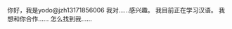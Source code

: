 你好，我是yodo@jzh13171856006
我对……感兴趣。
我目前正在学习汉语。
我想和你合作……
怎么找到我……

<!---
移动到页面上的下一个交互元素。怎么找到我……
jzh13171856006/jzh13171856006是一个特殊的存储库，你的自述
--->
